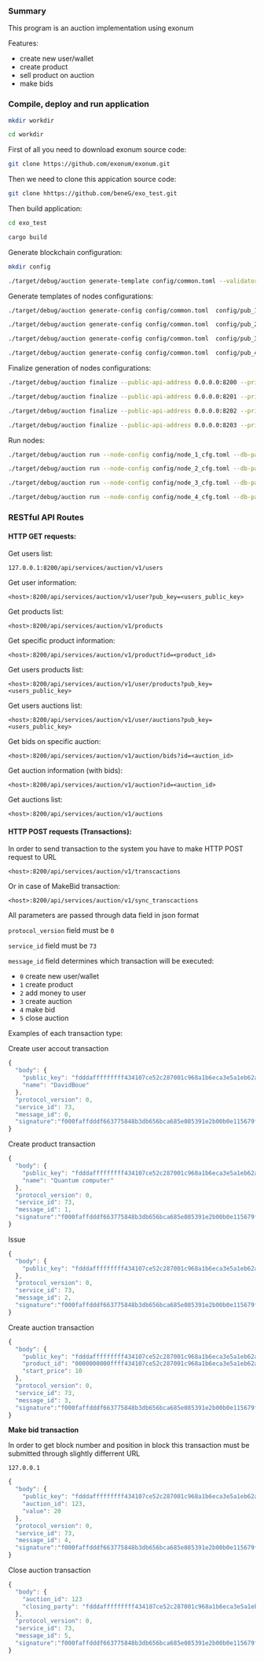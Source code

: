 

### Summary

This program is an auction implementation using exonum

Features:

* create new user/wallet
* create product
* sell product on auction
* make bids

### Compile, deploy and run application

```sh
mkdir workdir
```

```sh
cd workdir
```

First of all you need to download exonum source code:

```sh
git clone https://github.com/exonum/exonum.git
```

Then we need to clone this appication source code:

```sh
git clone hhttps://github.com/beneG/exo_test.git
```

Then build application:

```sh
cd exo_test
```

```sh
cargo build
```


Generate blockchain configuration:

```sh
mkdir config
```

```sh
./target/debug/auction generate-template config/common.toml --validators-count 4
```

Generate templates of nodes configurations:

```sh
./target/debug/auction generate-config config/common.toml  config/pub_1.toml config/sec_1.toml --peer-address 127.0.0.1:6331

./target/debug/auction generate-config config/common.toml  config/pub_2.toml config/sec_2.toml --peer-address 127.0.0.1:6332

./target/debug/auction generate-config config/common.toml  config/pub_3.toml config/sec_3.toml --peer-address 127.0.0.1:6333

./target/debug/auction generate-config config/common.toml  config/pub_4.toml config/sec_4.toml --peer-address 127.0.0.1:6334
```

Finalize generation of nodes configurations:

```sh
./target/debug/auction finalize --public-api-address 0.0.0.0:8200 --private-api-address 0.0.0.0:8091 config/sec_1.toml config/node_1_cfg.toml --public-configs config/pub_1.toml config/pub_2.toml config/pub_3.toml config/pub_4.toml

./target/debug/auction finalize --public-api-address 0.0.0.0:8201 --private-api-address 0.0.0.0:8092 config/sec_2.toml config/node_2_cfg.toml --public-configs config/pub_1.toml config/pub_2.toml config/pub_3.toml config/pub_4.toml

./target/debug/auction finalize --public-api-address 0.0.0.0:8202 --private-api-address 0.0.0.0:8093 config/sec_3.toml config/node_3_cfg.toml --public-configs config/pub_1.toml config/pub_2.toml config/pub_3.toml config/pub_4.toml

./target/debug/auction finalize --public-api-address 0.0.0.0:8203 --private-api-address 0.0.0.0:8094 config/sec_4.toml config/node_4_cfg.toml --public-configs config/pub_1.toml config/pub_2.toml config/pub_3.toml config/pub_4.toml
```


Run nodes:

```sh
./target/debug/auction run --node-config config/node_1_cfg.toml --db-path config/db1 --public-api-address 0.0.0.0:8200

./target/debug/auction run --node-config config/node_2_cfg.toml --db-path config/db2 --public-api-address 0.0.0.0:8201

./target/debug/auction run --node-config config/node_3_cfg.toml --db-path config/db3 --public-api-address 0.0.0.0:8202

./target/debug/auction run --node-config config/node_4_cfg.toml --db-path config/db4 --public-api-address 0.0.0.0:8203
```


### RESTful API Routes

#### HTTP GET requests:

Get users list:

```127.0.0.1:8200/api/services/auction/v1/users```

Get user information:

```<host>:8200/api/services/auction/v1/user?pub_key=<users_public_key>```

Get products list:

```<host>:8200/api/services/auction/v1/products```

Get specific product information:

```<host>:8200/api/services/auction/v1/product?id=<product_id>```

Get users products list:

```<host>:8200/api/services/auction/v1/user/products?pub_key=<users_public_key>```

Get users auctions list:

```<host>:8200/api/services/auction/v1/user/auctions?pub_key=<users_public_key>```

Get bids on specific auction:

```<host>:8200/api/services/auction/v1/auction/bids?id=<auction_id>```

Get auction information (with bids):

```<host>:8200/api/services/auction/v1/auction?id=<auction_id>```

Get auctions list:

```<host>:8200/api/services/auction/v1/auctions```



#### HTTP POST requests (Transactions):

In order to send transaction to the system you have to make HTTP POST request to URL

```<host>:8200/api/services/auction/v1/transcactions```

Or in case of MakeBid transaction:

```<host>:8200/api/services/auction/v1/sync_transcactions```

All parameters are passed through data field in json format

`protocol_version` field must be `0`

`service_id` field must be `73`

`message_id` field determines which transaction will be executed:

* `0` create new user/wallet
* `1` create product
* `2` add money to user
* `3` create auction
* `4` make bid
* `5` close auction


Examples of each transaction type:

Create user accout transaction
```javascript
{
  "body": {
    "public_key": "fdddafffffffff434107ce52c287001c968a1b6eca3e5a1eb62a2419e2924b85",
    "name": "DavidBoue"
  },
  "protocol_version": 0,
  "service_id": 73,
  "message_id": 0,
  "signature":"f000faffdddf663775848b3db656bca685e085391e2b00b0e115679fd45443ef58a5abeb555ab3d5f7a3cd27955a2079e5fd486743f36515c8e5b"
}
```

Create product transaction
```javascript
{
  "body": {
    "public_key": "fdddafffffffff434107ce52c287001c968a1b6eca3e5a1eb62a2419e2924b85",
    "name": "Quantum computer"
  },
  "protocol_version": 0,
  "service_id": 73,
  "message_id": 1,
  "signature":"f000faffdddf663775848b3db656bca685e085391e2b00b0e115679fd45443ef58a5abeb555ab3d5f7a3cd27955a2079e5fd486743f36515c8e5b"
}
```

Issue
```javascript
{
  "body": {
    "public_key": "fdddafffffffff434107ce52c287001c968a1b6eca3e5a1eb62a2419e2924b85"
  },
  "protocol_version": 0,
  "service_id": 73,
  "message_id": 2,
  "signature":"f000faffdddf663775848b3db656bca685e085391e2b00b0e115679fd45443ef58a5abeb555ab3d5f7a3cd27955a2079e5fd486743f36515c8e5b"
}
```



Create auction transaction
```javascript
{
  "body": {
    "public_key": "fdddafffffffff434107ce52c287001c968a1b6eca3e5a1eb62a2419e2924b85",
    "product_id": "0000000000ffff434107ce52c287001c968a1b6eca3e5a1eb62a2419e2924b85",
    "start_price": 10
  },
  "protocol_version": 0,
  "service_id": 73,
  "message_id": 3,
  "signature":"f000faffdddf663775848b3db656bca685e085391e2b00b0e115679fd45443ef58a5abeb555ab3d5f7a3cd27955a2079e5fd486743f36515c8e5b"
}
```

**Make bid transaction**

In order to get block number and position in block this transaction must be submitted through slightly differrent URL

```127.0.0.1```

```javascript
{
  "body": {
    "public_key": "fdddafffffffff434107ce52c287001c968a1b6eca3e5a1eb62a2419e2924b85",
    "auction_id": 123,
    "value": 20
  },
  "protocol_version": 0,
  "service_id": 73,
  "message_id": 4,
  "signature":"f000faffdddf663775848b3db656bca685e085391e2b00b0e115679fd45443ef58a5abeb555ab3d5f7a3cd27955a2079e5fd486743f36515c8e5b"
}
```

Close auction transaction
```javascript
{
  "body": {
    "auction_id": 123
    "closing_party": "fdddafffffffff434107ce52c287001c968a1b6eca3e5a1eb62a2419e2924b85",
  },
  "protocol_version": 0,
  "service_id": 73,
  "message_id": 5,
  "signature":"f000faffdddf663775848b3db656bca685e085391e2b00b0e115679fd45443ef58a5abeb555ab3d5f7a3cd27955a2079e5fd486743f36515c8e5b"
}
```
